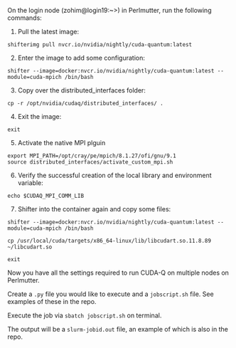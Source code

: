 On the login node (zohim@login19:~>) in Perlmutter, run the following commands:

1. Pull the latest image:

`shifterimg pull nvcr.io/nvidia/nightly/cuda-quantum:latest`

2. Enter the image to add some configuration:

`shifter --image=docker:nvcr.io/nvidia/nightly/cuda-quantum:latest --module=cuda-mpich /bin/bash`

3. Copy over the distributed_interfaces folder: 

`cp -r /opt/nvidia/cudaq/distributed_interfaces/ .`

4. Exit the image: 

`exit`

5. Activate the native MPI plguin 

```
export MPI_PATH=/opt/cray/pe/mpich/8.1.27/ofi/gnu/9.1
source distributed_interfaces/activate_custom_mpi.sh
```

6. Verify the successful creation of the local library and environment variable:

`echo $CUDAQ_MPI_COMM_LIB`

7. Shifter into the container again and copy some files: 

```
shifter --image=docker:nvcr.io/nvidia/nightly/cuda-quantum:latest --module=cuda-mpich /bin/bash

cp /usr/local/cuda/targets/x86_64-linux/lib/libcudart.so.11.8.89 ~/libcudart.so

exit
```


Now you have all the settings required to run CUDA-Q on multiple nodes on Perlmutter. 

Create a `.py` file you would like to execute and a `jobscript.sh` file. See examples of these in the repo. 

Execute the job via `sbatch jobscript.sh` on terminal. 

The output will be a `slurm-jobid.out` file, an example of which is also in the repo. 